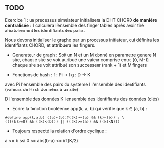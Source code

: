 ## TODO 

Exercice 1 : un precessus simulateur initialisera la DHT CHORD **de manière centralisée** : il calculera l’ensemble des finger tables après avoir tiré aléatoirement les identifiants des pairs.

Nous devons initialiser le graphe par un processus initiateur, qui définira les identifiants CHORD, et attribuera les fingers.


- Generateur de graph : 
Soit un N et un M donné en parametre 
genere N site, chaque site se voit attribué une valeur comprise entre [0, M-1]
chaque site se voit attribué son successeur (rank + 1) et M fingers

- Fonctions de hash : 
f : Pi -> I
g : D -> K

avec Pi l'ensemble des pairs du système
I l'ensemble des identifiants (valeurs de Hash données à un site)

D l'ensemble des données
K l'ensemble des identifiants des données (clés)

- Ecrire la fonction booléenne app(k, a, b) qui vérifie que k ∈ [a, b[ :
```
#define app(k,a,b) ((a)<(b))?((k)>=(a) && (k)<(b)) : \
((((k)>=0) && ((k)<(b))) || (((k)>=(a)) && ((k)<N)))
```

- Toujours respecté la relation d'ordre cyclique :

a <= b ssi 0 <= abs(b-a) <= int(K/2)


